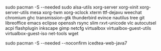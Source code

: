 sudo pacman -S --needed sudo alsa-utils xorg-server xorg-xinit xorg-server-utils mesa xorg-twm xorg-xclock xterm ttf-dejavu weechat chromium ghc transmission-gtk thunderbird evince nautilus tree git libreoffice emacs eclipse openssh rsync slim rxvt-unicode vlc autocutsel acpi flashplugin inkscape gimp netcfg virtualbox virtualbox-guest-utils virtualbox-guest-iso net-tools wget

sudo pacman -S --needed --noconfirm icedtea-web-java7


